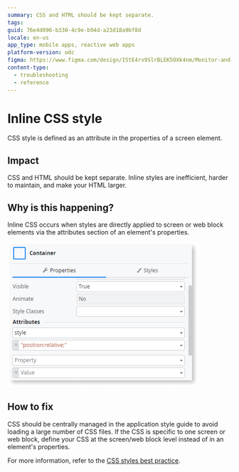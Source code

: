 ```yaml
---
summary: CSS and HTML should be kept separate.
tags:
guid: 76e4d096-b330-4c9e-b94d-a23d18a9bf8d
locale: en-us
app_type: mobile apps, reactive web apps
platform-version: odc
figma: https://www.figma.com/design/IStE4rx9SlrBLEK5OXk4nm/Monitor-and-troubleshoot-apps?node-id=3608-10&node-type=CANVAS&t=fthXEWMKgTfJEg1k-0
content-type:
  - troubleshooting
  - reference
---
```


# Inline CSS style

CSS style is defined as an attribute in the properties of a screen element.

## Impact

CSS and HTML should be kept separate. Inline styles are inefficient, harder to maintain, and make your HTML larger.

## Why is this happening?

Inline CSS occurs when styles are directly applied to screen or web block elements via the attributes section of an element's properties.

![Screenshot of the Attributes showing inline CSS styles applied to a screen element.](images/attributes-inline-style-odcs.png "Attributes section of an element's Properties")

## How to fix

CSS should be centrally managed in the application style guide to avoid loading a large number of CSS files. If the CSS is specific to one screen or web block, define your CSS at the screen/web block level instead of in an element's properties.

For more information, refer to the [CSS styles best practice](../../../building-apps/ui/creating-screens/best-practices-screens.md#css).
